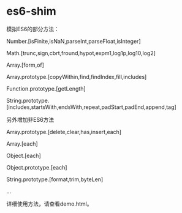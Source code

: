 # es6-shim

模拟ES6的部分方法：

Number.[isFinite,isNaN,parseInt,parseFloat,isInteger]

Math.[trunc,sign,cbrt,fround,hypot,expm1,log1p,log10,log2]

Array.[form,of]

Array.prototype.[copyWithin,find,findIndex,fill,includes]

Function.prototype.[getLength]

String.prototype.[includes,startsWith,endsWith,repeat,padStart,padEnd,append,tag]

另外增加非ES6方法

Array.prototype.[delete,clear,has,insert,each]

Array.[each]

Object.[each]

Object.prototype.[each]

String.prototype.[format,trim,byteLen]

...

详细使用方法，请查看demo.html。

